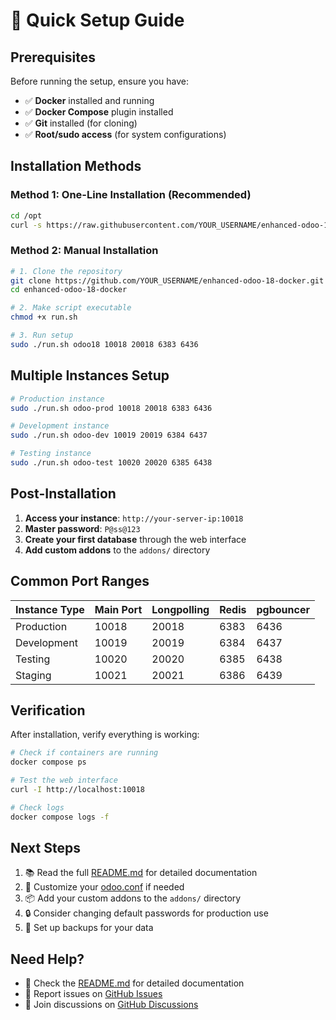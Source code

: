 # 🚀 Quick Setup Guide

## Prerequisites

Before running the setup, ensure you have:

- ✅ **Docker** installed and running
- ✅ **Docker Compose** plugin installed
- ✅ **Git** installed (for cloning)
- ✅ **Root/sudo access** (for system configurations)

## Installation Methods

### Method 1: One-Line Installation (Recommended)

```bash
cd /opt
curl -s https://raw.githubusercontent.com/YOUR_USERNAME/enhanced-odoo-18-docker/main/run.sh | sudo bash -s odoo18 10018 20018 6383 6436
```

### Method 2: Manual Installation

```bash
# 1. Clone the repository
git clone https://github.com/YOUR_USERNAME/enhanced-odoo-18-docker.git
cd enhanced-odoo-18-docker

# 2. Make script executable
chmod +x run.sh

# 3. Run setup
sudo ./run.sh odoo18 10018 20018 6383 6436
```

## Multiple Instances Setup

```bash
# Production instance
sudo ./run.sh odoo-prod 10018 20018 6383 6436

# Development instance
sudo ./run.sh odoo-dev 10019 20019 6384 6437

# Testing instance
sudo ./run.sh odoo-test 10020 20020 6385 6438
```

## Post-Installation

1. **Access your instance**: `http://your-server-ip:10018`
2. **Master password**: `P@ss@123`
3. **Create your first database** through the web interface
4. **Add custom addons** to the `addons/` directory

## Common Port Ranges

| Instance Type | Main Port | Longpolling | Redis | pgbouncer |
|---------------|-----------|-------------|-------|-----------|
| Production    | 10018     | 20018       | 6383  | 6436      |
| Development   | 10019     | 20019       | 6384  | 6437      |
| Testing       | 10020     | 20020       | 6385  | 6438      |
| Staging       | 10021     | 20021       | 6386  | 6439      |

## Verification

After installation, verify everything is working:

```bash
# Check if containers are running
docker compose ps

# Test the web interface
curl -I http://localhost:10018

# Check logs
docker compose logs -f
```

## Next Steps

1. 📚 Read the full [README.md](README.md) for detailed documentation
2. 🔧 Customize your [odoo.conf](etc/odoo.conf) if needed
3. 📦 Add your custom addons to the `addons/` directory
4. 🔒 Consider changing default passwords for production use
5. 🔄 Set up backups for your data

## Need Help?

- 📖 Check the [README.md](README.md) for detailed documentation
- 🐛 Report issues on [GitHub Issues](https://github.com/YOUR_USERNAME/enhanced-odoo-18-docker/issues)
- 💬 Join discussions on [GitHub Discussions](https://github.com/YOUR_USERNAME/enhanced-odoo-18-docker/discussions)
